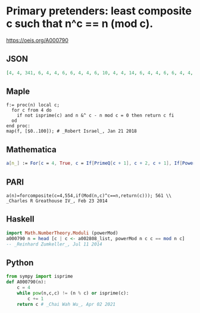 # Primary pretenders: least composite c such that n^c \=\= n \(mod c\)\.
https://oeis.org/A000790
## JSON
```JSON
[4, 4, 341, 6, 4, 4, 6, 6, 4, 4, 6, 10, 4, 4, 14, 6, 4, 4, 6, 6, 4, 4, 6, 22, 4, 4, 9, 6, 4, 4, 6, 6, 4, 4, 6, 9, 4, 4, 38, 6, 4, 4, 6, 6, 4, 4, 6, 46, 4, 4, 10, 6, 4, 4, 6, 6, 4, 4, 6, 15, 4, 4, 9, 6, 4, 4, 6, 6, 4, 4, 6, 9, 4, 4, 15, 6, 4, 4, 6, 6, 4, 4, 6, 21, 4, 4, 10, 6, 4]
```
## Maple
```Maple
f:= proc(n) local c;
  for c from 4 do
    if not isprime(c) and n &^ c - n mod c = 0 then return c fi
  od
end proc:
map(f, [$0..100]); # _Robert Israel_, Jan 21 2018
```
## Mathematica
```Mathematica
a[n_] := For[c = 4, True, c = If[PrimeQ[c + 1], c + 2, c + 1], If[PowerMod[n, c, c] == Mod[n, c], Return[c]]]; Table[a[n], {n, 0, 100}] (* _Jean-François Alcover_, Oct 18 2013 *)
```
## PARI
```PARI
a(n)=forcomposite(c=4,554,if(Mod(n,c)^c==n,return(c))); 561 \\ _Charles R Greathouse IV_, Feb 23 2014
```
## Haskell
```Haskell
import Math.NumberTheory.Moduli (powerMod)
a000790 n = head [c | c <- a002808_list, powerMod n c c == mod n c]
-- _Reinhard Zumkeller_, Jul 11 2014
```
## Python
```Python
from sympy import isprime
def A000790(n):
    c = 4
    while pow(n,c,c) != (n % c) or isprime(c):
        c += 1
    return c # _Chai Wah Wu_, Apr 02 2021
```
